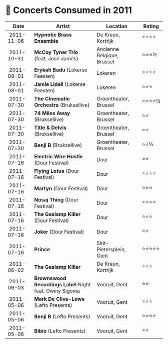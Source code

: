 # 🎤 Concerts Consumed in 2011

| Date | Artist | Location | Rating |
| --- | --- | --- | --- |
| 2011-11-06 | **Hypnotic Brass Ensemble** | De Kreun, Kortrijk | ⭐️⭐️⭐️⭐️ |
| 2011-10-31 | **McCoy Tyner Trio** (feat. José James) | Ancienne Belgique, Brussel | ⭐️⭐️⭐️½ |
| 2011-08-01 | **Erykah Badu** (Lokerse Feesten) | Lokeren | ⭐️⭐️⭐️⭐️ |
| 2011-08-01 | **Jamie Lidell** (Lokerse Feesten) | Lokeren | ⭐️⭐️⭐️ |
| 2011-07-30 | **The Cinematic Orchestra** (Bruksellive) | Groentheater, Brussel | ⭐️⭐️⭐️⭐️½ | 
| 2011-07-30 | **74 Miles Away** (Bruksellive) | Groentheater, Brussel | ⭐️⭐️ | 
| 2011-07-30 | **Title & Delvis** (Bruksellive) | Groentheater, Brussel | ⭐️⭐️ | 
| 2011-07-30 | **Benji B** (Bruksellive) | Groentheater, Brussel | ⭐️⭐️½ | 
| 2011-07-16 | **Electric Wire Hustle** (Dour Festival) | Dour | ⭐️⭐️ | 
| 2011-07-16 | **Flying Lotus** (Dour Festival) | Dour | ⭐️⭐️⭐️⭐️ | 
| 2011-07-16 | **Martyn** (Dour Festival) | Dour | ⭐️⭐️⭐️ | 
| 2011-07-16 | **Nosaj Thing** (Dour Festival) | Dour | ⭐️⭐️⭐️⭐️ | 
| 2011-07-16 | **The Gaslamp Killer** (Dour Festival) | Dour | ⭐️⭐️⭐️ | 
| 2011-07-16 | **Joker** (Dour Festival) | Dour | ⭐️⭐️ | 
| 2011-07-16 | **Prince** | Sint-Pietersplein, Gent | ⭐️⭐️⭐⭐️⭐️ |
| 2011-06-02 | **The Gaslamp Killer** | De Kreun, Kortrijk | ⭐️⭐️⭐️ |
| 2011-06-03 | **Brownswood Recordings Label** Night feat. Owiny Sigoma |  Vooruit, Gent | ⭐️⭐️ |
| 2011-05-06 | **Mark De Clive-Lowe** (Lefto Presents) | Vooruit, Gent | ⭐️⭐️⭐️ |
| 2011-05-06 | **Benji B** (Lefto Presents) | Vooruit, Gent | ⭐️⭐️⭐️⭐️ |
| 2011-05-06 | **Bibio** (Lefto Presents) | Vooruit, Gent | ⭐️⭐️ |

